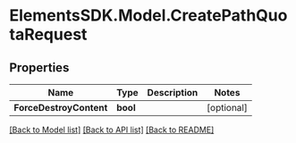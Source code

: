 # ElementsSDK.Model.CreatePathQuotaRequest

## Properties

Name | Type | Description | Notes
------------ | ------------- | ------------- | -------------
**ForceDestroyContent** | **bool** |  | [optional] 

[[Back to Model list]](../README.md#documentation-for-models) [[Back to API list]](../README.md#documentation-for-api-endpoints) [[Back to README]](../README.md)

